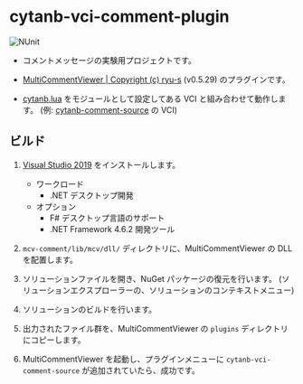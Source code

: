 # cytanb-vci-comment-plugin

![NUnit](https://github.com/oocytanb/cytanb-vci-comment-plugin/workflows/NUnit/badge.svg)

- コメントメッセージの実験用プロジェクトです。

- [MultiCommentViewer | Copyright (c) ryu-s](https://github.com/CommentViewerCollection/MultiCommentViewer) (v0.5.29) のプラグインです。

- [cytanb.lua](https://github.com/oocytanb/cytanb-vci-lua) をモジュールとして設定してある VCI と組み合わせて動作します。
(例: [cytanb-comment-source](https://github.com/oocytanb/oO-vci-pack) の VCI)

## ビルド

1. [Visual Studio 2019](https://visualstudio.microsoft.com/) をインストールします。
    - ワークロード
        - .NET デスクトップ開発
    - オプション
        - F# デスクトップ言語のサポート
        - .NET Framework 4.6.2 開発ツール

1. `mcv-comment/lib/mcv/dll/` ディレクトリに、MultiCommentViewer の DLL を配置します。

1. ソリューションファイルを開き、NuGet パッケージの復元を行います。
    (ソリューションエクスプローラーの、ソリューションのコンテキストメニュー)

1. ソリューションのビルドを行います。

1. 出力されたファイル群を、MultiCommentViewer の `plugins` ディレクトリにコピーします。

1. MultiCommentViewer を起動し、プラグインメニューに `cytanb-vci-comment-source` が追加されていたら、成功です。
